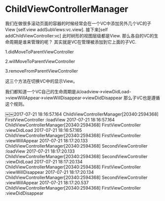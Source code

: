 # ChildViewControllerManager
我们在做很多滚动页面的容器的时候经常会在一个VC中添加另外几个VC的子View [self.view addSubViews:vc.view].
接下来[self addChildViewController:vc]
此时树形的视图层级都是View.
那么各自的VC的生命周期是谁来管理的呢？
其实就是VC在管理被添加到它上面的子VC.

1.didMoveToParentViewController

2.willMoveToParentViewController

3.removeFromParentViewController

这三个方法在切换VC中的显示View。

我们都知道一个VC自己的生命周期是从loadview->viewDidLoad->viewWillAppear->viewWillDisappear->viewDidDisappear
那么子VC也是遵循这个规则。

￼￼2017-07-21 18:16:57.164 ChildViewControllerManager[20340:2594368] FirstViewController :loadView
2017-07-21 18:16:57.164 ChildViewControllerManager[20340:2594368] FirstViewController :viewDidLoad
2017-07-21 18:16:57.165 ChildViewControllerManager[20340:2594368] FirstViewController :viewWillAppear
2017-07-21 18:17:20.133 ChildViewControllerManager[20340:2594368] SecondViewController :loadView
2017-07-21 18:17:20.133 ChildViewControllerManager[20340:2594368] SecondViewController :viewDidLoad
2017-07-21 18:17:20.134 ChildViewControllerManager[20340:2594368] FirstViewController :viewWillDisappear
2017-07-21 18:17:20.134 ChildViewControllerManager[20340:2594368] SecondViewController :viewWillAppear
2017-07-21 18:17:20.537 ChildViewControllerManager[20340:2594368] FirstViewController :viewDidDisappear
